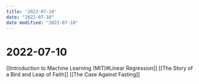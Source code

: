 ```yaml
---
title: '2022-07-10'
date: "2022-07-10"
date modified: "2022-07-10"
---
```


# 2022-07-10
[[Introduction to Machine Learning (MIT)#Linear Regression]]
[[The Story of a Bird and Leap of Faith]]
[[The Case Against Fasting]]